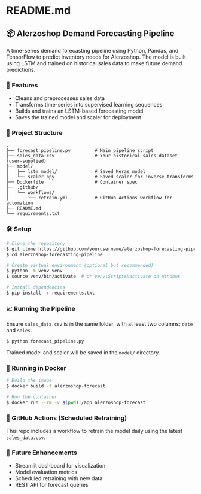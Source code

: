 # README.md

## 📦 Alerzoshop Demand Forecasting Pipeline

A time-series demand forecasting pipeline using Python, Pandas, and TensorFlow to predict inventory needs for Alerzoshop. The model is built using LSTM and trained on historical sales data to make future demand predictions.

### 🚀 Features
- Cleans and preprocesses sales data
- Transforms time-series into supervised learning sequences
- Builds and trains an LSTM-based forecasting model
- Saves the trained model and scaler for deployment

### 📂 Project Structure
```
.
├── forecast_pipeline.py         # Main pipeline script
├── sales_data.csv               # Your historical sales dataset (user-supplied)
├── model/
│   ├── lstm_model/              # Saved Keras model
│   └── scaler.npy               # Saved scaler for inverse transforms
├── Dockerfile                   # Container spec
├── .github/
│   └── workflows/
│       └── retrain.yml          # GitHub Actions workflow for automation
├── README.md
└── requirements.txt
```

### 🛠️ Setup
```bash
# Clone the repository
$ git clone https://github.com/yourusername/alerzoshop-forecasting-pipeline.git
$ cd alerzoshop-forecasting-pipeline

# Create virtual environment (optional but recommended)
$ python -m venv venv
$ source venv/bin/activate  # or venv\Scripts\activate on Windows

# Install dependencies
$ pip install -r requirements.txt
```

### 📈 Running the Pipeline
Ensure `sales_data.csv` is in the same folder, with at least two columns: `date` and `sales`.
```bash
$ python forecast_pipeline.py
```

Trained model and scaler will be saved in the `model/` directory.

### 🐳 Running in Docker
```bash
# Build the image
$ docker build -t alerzoshop-forecast .

# Run the container
$ docker run --rm -v $(pwd):/app alerzoshop-forecast
```

### 🤖 GitHub Actions (Scheduled Retraining)
This repo includes a workflow to retrain the model daily using the latest `sales_data.csv`.

### 🧠 Future Enhancements
- Streamlit dashboard for visualization
- Model evaluation metrics
- Scheduled retraining with new data
- REST API for forecast queries
